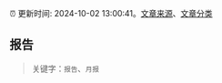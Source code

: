 :alarm_clock: 更新时间: 2024-10-02 13:00:41。[文章来源](/README.md)、[文章分类](/TAGS.md)

## 报告


> 关键字：`报告`、`月报`



